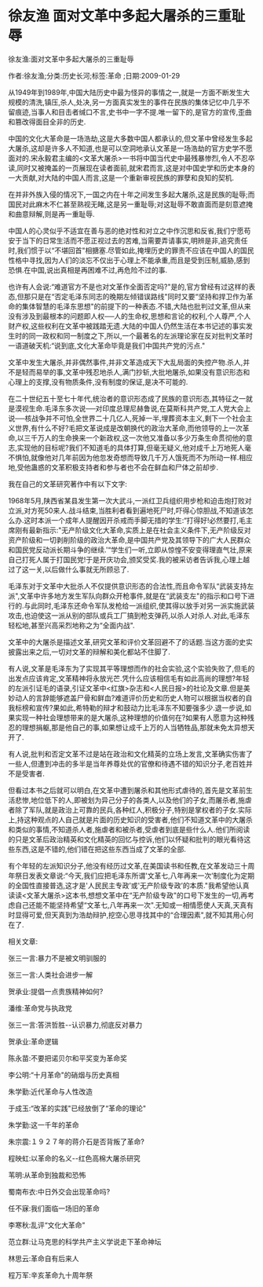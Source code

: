 # 徐友渔  面对文革中多起大屠杀的三重耻辱    
    
徐友渔:面对文革中多起大屠杀的三重耻辱    
作者:徐友渔;分类:历史长河;标签:革命 ;日期:2009-01-29    
从1949年到1989年,中国大陆历史中最为怪异的事情之一,就是一方面不断发生大规模的清洗,镇压,杀人,处决,另一方面真实发生的事件在民族的集体记忆中几乎不留痕迹,当事人和目击者缄口不言,史书中一字不提.唯一留下的,是官方的宣传,歪曲和篡改得面目全非的历史.    
中国的文化大革命是一场浩劫,这是大多数中国人都承认的,但文革中曾经发生多起大屠杀,这却是许多人不知道,也是可以空洞地承认文革是一场浩劫的官方史学不愿面对的.宋永毅君主编的<文革大屠杀>一书将中国当代史中最残暴惨烈,令人不忍卒读,同时又被掩盖的一页展现在读者面前,就宋君而言,这是对中国史学和历史本身的一大贡献,对大陆的中国人而言,这是一个重新审视民族的罪孽和良知的契机.    
在并非外族入侵的情况下,一国之内在十年之间发生多起大屠杀,这是民族的耻辱;而国民对此麻木不仁甚至熟视无睹,这是另一重耻辱;对这耻辱不敢直面而是刻意遮掩和曲意辩解,则是再一重耻辱.    
中国人的心灵似乎不适宜在善与恶的绝对性和对立之中作沉思和反省,我们宁愿苟安于当下的日常生活而不愿正视过去的苦难,当需要弄请事实,明辨是非,追究责任时,我们惯于以“不堪回首"相搪塞.尽管如此,掩埋历史的罪责不应该在中国人的国民性格中寻找,因为人们的淡忘不仅出于心理上不能承重,而且是受到压制,威胁,感到恐惧.在中国,说出真相是再困难不过,再危险不过的事.    
也许有人会说:“难道官方不是也对文革作全面否定吗?"是的,官方曾经有过这样的表态,但那只是在“否定毛泽东同志的晚期左倾错误路线"同时又要“坚持和捍卫作为革命的集体智慧的毛泽东思想"的前提下的一种表态.不错,大陆也批判过文革,但从来没有涉及到最根本的问题即人权──人的生命权,思想和言论的权利,个人尊严,个人财产权,这些权利在文革中被践踏无遗.大陆的中国人仍然生活在本书记述的事实发生时的同一政权和同一制度之下,所以,一个最著名的左派理论家在反对批判文革时一语道破天机:“说到底,文化大革命毕竟是我们中国共产党的污点."    
文革中发生大屠杀,并非偶然事件,并非文革造成天下大乱局面的失控产物.杀人,并不是轻而易举的事,文革中残忍地杀人,满门抄斩,大批地屠杀,如果没有意识形态和心理上的支撑,没有物质条件,没有制度的保证,是决不可能的.    
在二十世纪五十至七十年代,统治者的意识形态成了民族的意识形态,其特征之一就是漠视生命.毛泽东多次说──对印度总理尼赫鲁说,在莫斯科共产党,工人党大会上说──核战争并不可怕,全世界二十几亿人,死掉一半,埋葬资本主义,剩下一个社会主义世界,有什么不好?毛把文革说成是改朝换代的政治大革命,而他领导的上一次革命,以三千万人的生命换来一个新政权,这一次他又准备以多少万条生命贯彻他的意志,实现他的目标呢?我们不知道毛的具体打算,但毫无疑义,他对成千上万地死人毫不惧怕,就像他对几年前因为他忽发奇想而导致几千万人饿死而不为所动一样.相应地,受他蛊惑的文革积极支持者和参与者也不会在鲜血和尸体之前却步.    
我在自己的文革研究著作中有以下文字:    
1968年5月,陕西省某县发生第一次大武斗,一派红卫兵组织用步枪和迫击炮打败对立派,对方死50来人.战斗结束,当胜利者看到遍地死尸时,吓得心惊胆战,不知道该怎么办.这时本派一个成年人提醒因开杀戒而手脚无措的学生:“打得好!必然要打,毛主席刚有最新指示:"无产阶级文化大革命,实质上是在社会主义条件下,无产阶级反对资产阶级和一切剥削阶级的政治大革命,是中国共产党及其领导下的广大人民群众和国民党反动派长期斗争的继续.'“学生们一听,立即从惊惶不安变得理直气壮,原来自己打死人属于打国民党!于是开庆功会,颁奖受奖.我的被采访者告诉我,心理上越过了这一关,以后做什么事就无所顾忌了.    
毛泽东对于文革中大批杀人不仅提供意识形态的合法性,而且命令军队“武装支持左派",文革中许多地方发生军队向群众开枪事件,就是在“武装支左"的指示和口号下进行的.与此同时,毛泽东还命令军队发枪给一派组织,使其得以放手对另一派实施武装攻击,也迫使这一派从别的部队或兵工厂搞到枪支弹药,以杀人对杀人.对此,毛泽东轻松地,甚至兴高采烈地称之为“全面内战".    
文革中的大屠杀是描述文革,研究文革和评价文革回避不了的话题.当这方面的史实披露出来之后,一切对文革的辩解和美化都站不住脚了.    
有人说,文革是毛泽东为了实现其平等理想而作的社会实验,这个实验失败了,但毛的出发点应该肯定,文革精神将永放光芒.凭什么应该相信毛有如此高尚的理想?年轻的左派引证毛的语录,引证文革中<红旗>杂志和<人民日报>的社论及文章.但是美妙动人的言辞能够遮盖尸骨和鲜血?难道评价历史和历史人物可以根据当权者的自我标榜和宣传?果如此,希特勒的辩才和鼓动力比毛泽东不知要强多少.退一步说,如果实现一种社会理想带来的是大屠杀,这种理想的价值何在?如果有人愿意为这种残忍的理想捐躯,那是他自己的事,如果想让成千上万的人当牺牲品,那就未免太异想天开了.    
有人说,批判和否定文革不过是站在政治和文化精英的立场上发言,文革确实伤害了一些人,但遭到冲击的多半是当年养尊处优的官僚和待遇不错的知识分子,老百姓并不是受害者.    
但看过本书之后就可以明白,在文革中遭到屠杀和其他形式虐待的,首先是文革前生活悲惨,地位低下的人,即被划为异己分子的各类人,以及他们的子女,而屠杀者,施虐者除了军队,就是政治上可靠的民兵,各种红人,积极分子,特别是掌权者的子女.实际上,持这种观点的人自己就是片面的历史知识的受害者,他们不知道文革中的大屠杀和类似的事情,不知道杀人者,施虐者和被杀者,受虐者到底是些什么人.他们所阅读的只是文革后政治精英和文化精英的回忆与控诉,他们以怀疑和批判的眼光看待这些东西,这是不错的,他们错在把这些东西当成了文革的全部.    
有个年轻的左派知识分子,他没有经历过文革,在美国读书和任教,在文革发动三十周年祭日发表文章说:“今天,我们应把毛泽东所谓'文革七,八年再来一次’制度化为定期的全国性直接普选,这才是'人民民主专政’或'无产阶级专政’的本质."我希望他认真读读<文革大屠杀>这本书,想想文革中在“无产阶级专政"的口号下发生的一切,再考虑自己还能不能坚持希望“文革七,八年再来一次".无知或一相情愿使人天真,天真有时显得可爱,但天真到为浩劫辩护,挖空心思寻找其中的“合理因素",就不知其用心何在了.    
    
相关文章:    
张三一言:暴力不是被文明驯服的    
张三一言:人类社会进步一解    
贺承业:提倡一点贵族精神如何?    
潘维:革命党与执政党    
张三一言:答洪哲胜--认识暴力,彻底反对暴力    
贺承业:革命逻辑    
陈永苗:不要把诺贝尔和平奖变为革命奖    
李公明:“十月革命"的硝烟与历史真相    
朱学勤:近代革命与人性改造    
于成玉:“改革的实践"已经放倒了“革命的理论"    
朱学勤:这一千年的革命    
朱宗震:１９２７年的蒋介石是否背叛了革命?    
程映虹:以革命的名义--红色高棉大屠杀研究    
苇明:从革命到独裁和恐怖    
蜀南布衣:中日外交会出现革命吗?    
任不寐:我们面临一场旧的革命    
李寒秋:乱评“文化大革命"    
范立群:让马克思的科学共产主义学说走下革命神坛    
林思云:革命自有后来人    
程万军:辛亥革命九十周年祭